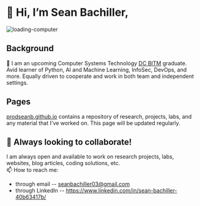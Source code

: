 # 👋 Hi, I’m Sean Bachiller, 
![loading-computer](https://user-images.githubusercontent.com/59718043/120569959-098b8e00-c3e5-11eb-8d95-58cf52591f9c.gif)
## Background
🌱 I am an upcoming Computer Systems Technology [DC BITM](https://durhamcollege.ca/academic-schools/school-of-business-it-management) graduate. Avid learner of Python, AI and Machine Learning, InfoSec, DevOps, and more. Equally driven to cooperate and work in both team and independent settings.
## Pages
[prodseanb.github.io](https://prodseanb.github.io/) contains a repository of research, projects, labs, and any material that I've worked on. This page will be updated regularly. 
## 👥 Always looking to collaborate!
I am always open and available to work on research projects, labs, websites, blog articles, coding solutions, etc.<br />
📫 How to reach me: 
- through email -- seanbachiller03@gmail.com
- through LinkedIn -- https://www.linkedin.com/in/sean-bachiller-40b63417b/
